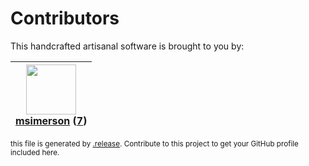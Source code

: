 # Contributors

This handcrafted artisanal software is brought to you by:

| <img height="80" src="https://avatars.githubusercontent.com/u/261635?v=4"><br><a href="https://github.com/msimerson">msimerson</a> (<a href="https://github.com/haraka/message-stream/commits?author=msimerson">7</a>) |
| :--------------------------------------------------------------------------------------------------------------------------------------------------------------------------------------------------------------------: |

<sub>this file is generated by [.release](https://github.com/msimerson/.release).
Contribute to this project to get your GitHub profile included here.</sub>
